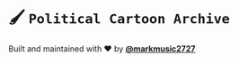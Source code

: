 # 🖌 `Political Cartoon Archive`

Built and maintained with ❤️ by [__@markmusic2727__](https://twitter.com/MarkMusic2727)
